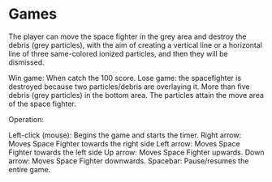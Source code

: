 # Games
The player can move the space fighter in the grey area and destroy the debris (grey particles), with the aim of creating a vertical line or a horizontal line of three same-colored ionized particles, and then they will be dismissed.

Win game: When catch the 100 score.
Lose game: the spacefighter is destroyed because two particles/debris are overlaying it.
More than five debris (grey particles) in the bottom area.
The particles attain the move area of the space fighter.

Operation:

Left-click (mouse): Begins the game and starts the timer.
Right arrow: Moves Space Fighter towards the right side
Left arrow: Moves Space Fighter towards the left side
Up arrow: Moves Space Fighter upwards.
Down arrow: Moves Space Fighter downwards.
Spacebar: Pause/resumes the entire game.
